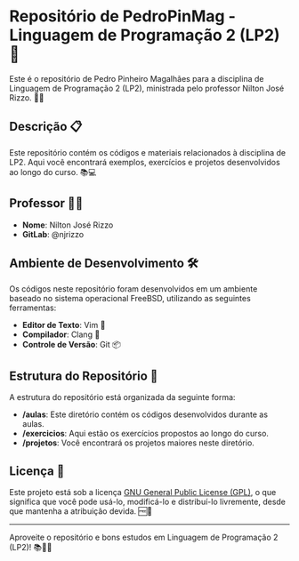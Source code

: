 # Repositório de PedroPinMag - Linguagem de Programação 2 (LP2) 🚀

Este é o repositório de Pedro Pinheiro Magalhães para a disciplina de Linguagem de Programação 2 (LP2), ministrada pelo professor Nilton José Rizzo. 👨‍🏫

## Descrição 📋

Este repositório contém os códigos e materiais relacionados à disciplina de LP2. Aqui você encontrará exemplos, exercícios e projetos desenvolvidos ao longo do curso. 📚💻

## Professor 🧑‍🏫

* **Nome**: Nilton José Rizzo
* **GitLab**: @njrizzo

## Ambiente de Desenvolvimento 🛠️

Os códigos neste repositório foram desenvolvidos em um ambiente baseado no sistema operacional FreeBSD, utilizando as seguintes ferramentas:

* **Editor de Texto**: Vim 📝
* **Compilador**: Clang 🚀
* **Controle de Versão**: Git 📦

## Estrutura do Repositório 📂

A estrutura do repositório está organizada da seguinte forma:

* **/aulas**: Este diretório contém os códigos desenvolvidos durante as aulas.
* **/exercicios**: Aqui estão os exercícios propostos ao longo do curso.
* **/projetos**: Você encontrará os projetos maiores neste diretório.

## Licença 📜

Este projeto está sob a licença [GNU General Public License (GPL)](LICENSE), o que significa que você pode usá-lo, modificá-lo e distribuí-lo livremente, desde que mantenha a atribuição devida. 🆓📝

---

Aproveite o repositório e bons estudos em Linguagem de Programação 2 (LP2)! 📚👨‍💻
